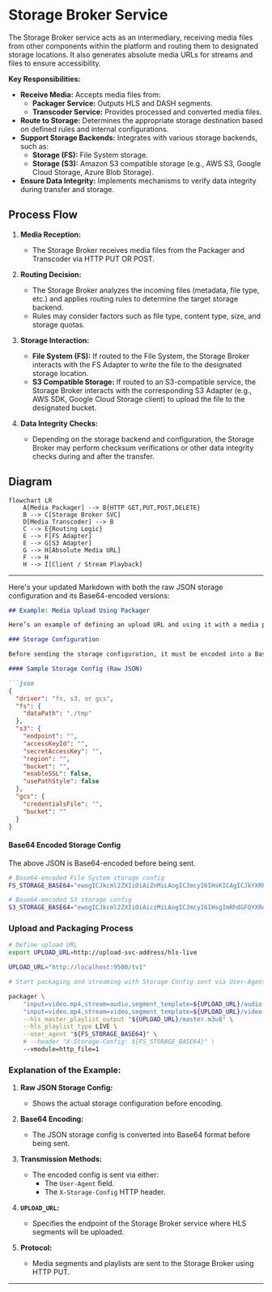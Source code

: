 # Storage Broker Service

The Storage Broker service acts as an intermediary, receiving media files from other components within the platform and routing them to designated storage locations. It also generates absolute media URLs for streams and files to ensure accessibility.

**Key Responsibilities:**

* **Receive Media:** Accepts media files from:
    * **Packager Service:** Outputs HLS and DASH segments.
    * **Transcoder Service:** Provides processed and converted media files.
* **Route to Storage:** Determines the appropriate storage destination based on defined rules and internal configurations.
* **Support Storage Backends:** Integrates with various storage backends, such as:
    * **Storage (FS):** File System storage.
    * **Storage (S3):** Amazon S3 compatible storage (e.g., AWS S3, Google Cloud Storage, Azure Blob Storage).
* **Ensure Data Integrity:** Implements mechanisms to verify data integrity during transfer and storage.

## Process Flow

1. **Media Reception:**
    * The Storage Broker receives media files from the Packager and Transcoder via HTTP PUT OR POST.

2. **Routing Decision:**
    * The Storage Broker analyzes the incoming files (metadata, file type, etc.) and applies routing rules to determine the target storage backend.
    * Rules may consider factors such as file type, content type, size, and storage quotas.

3. **Storage Interaction:**
    * **File System (FS):** If routed to the File System, the Storage Broker interacts with the FS Adapter to write the file to the designated storage location.
    * **S3 Compatible Storage:** If routed to an S3-compatible service, the Storage Broker interacts with the corresponding S3 Adapter (e.g., AWS SDK, Google Cloud Storage client) to upload the file to the designated bucket.

4. **Data Integrity Checks:**
    * Depending on the storage backend and configuration, the Storage Broker may perform checksum verifications or other data integrity checks during and after the transfer.

## Diagram

```mermaid
flowchart LR
    A[Media Packager] --> B{HTTP GET,PUT,POST,DELETE}
    B --> C[Storage Broker SVC]
    D[Media Transcoder] --> B
    C --> E{Routing Logic}
    E --> F[FS Adapter]
    E --> G[S3 Adapter]
    G --> H[Absolute Media URL]
    F --> H
    H --> I[Client / Stream Playback]
```

---

Here's your updated Markdown with both the raw JSON storage configuration and its Base64-encoded versions:

```md
## Example: Media Upload Using Packager

Here’s an example of defining an upload URL and using it with a media packager to stream HLS segments to the **Storage Broker**.

### Storage Configuration

Before sending the storage configuration, it must be encoded into a Base64 string and included in the `User-Agent` or `X-Storage-Config` header.

#### Sample Storage Config (Raw JSON)

```json
{
  "driver": "fs, s3, or gcs",
  "fs": {
    "dataPath": "./tmp"
  },
  "s3": {
    "endpoint": "",
    "accessKeyId": "",
    "secretAccessKey": "",
    "region": "",
    "bucket": "",
    "enableSSL": false,
    "usePathStyle": false
  },
  "gcs": {
    "credentialsFile": "",
    "bucket": ""
  }
}
```

#### Base64 Encoded Storage Config

The above JSON is Base64-encoded before being sent.

```bash
# Base64-encoded File System storage config
FS_STORAGE_BASE64="ewogICJkcml2ZXIiOiAiZnMiLAogICJmcyI6IHsKICAgICJkYXRhUGF0aCI6ICIuL3RtcCIKICB9LAogICJzMyI6IHsKICAgICJlbmRwb2ludCI6ICIiLAogICAgImFjY2Vzc0tleUlkIjogIiIsCiAgICAic2VjcmV0QWNjZXNzS2V5IjogIiIsCiAgICAicmVnaW9uIjogIiIsCiAgICAiYnVja2V0IjogIiIsCiAgICAiZW5hYmxlU1NMIjogZmFsc2UsCiAgICAidXNlUGF0aFN0eWxlIjogZmFsc2UKICB9LAogICJnY3MiOiB7CiAgICAiY3JlZGVudGlhbHNGaWxlIjogIiIsCiAgICAiYnVja2V0IjogIiIKICB9"

# Base64-encoded S3 storage config
S3_STORAGE_BASE64="ewogICJkcml2ZXIiOiAiczMiLAogICJmcyI6IHsgImRhdGFQYXRoIjogIiIgfSwKICAiczMiOiB7CiAgICAiZW5kcG9pbnQiOiAiMTkyLjE2OC4wLjEwMTo5MDAwIiwKICAgICJhY2Nlc3NLZXlJZCI6ICJtaW5pbyIsCiAgICAic2VjcmV0QWNjZXNzS2V5IjogInBhc3N3b3JkIiwKICAgICJyZWdpb24iOiAiIiwKICAgICJidWNrZXQiOiAibGl2ZSIsCiAgICAiZW5hYmxlU1NMIjogZmFsc2UsCiAgICAidXNlUGF0aFN0eWxlIjogZmFsc2UKICB9LAogICJnY3MiOiB7ICJjcmVkZW50aWFsc0ZpbGUiOiAiIiwgImJ1Y2tldCI6ICIiIH0KfQo="
```

### Upload and Packaging Process

```bash
# Define upload URL
export UPLOAD_URL=http://upload-svc-address/hls-live

UPLOAD_URL="http://localhost:9500/tv1"

# Start packaging and streaming with Storage Config sent via User-Agent or HTTP Header

packager \
    "input=video.mp4,stream=audio,segment_template=${UPLOAD_URL}/audio-\$Number\$.aac,playlist_name=audio.m3u8" \
    "input=video.mp4,stream=video,segment_template=${UPLOAD_URL}/video-\$Number\$.ts,playlist_name=video.m3u8" \
    --hls_master_playlist_output "${UPLOAD_URL}/master.m3u8" \
    --hls_playlist_type LIVE \
    --user_agent "${FS_STORAGE_BASE64}" \
    # --header "X-Storage-Config: ${FS_STORAGE_BASE64}" \
    --vmodule=http_file=1
```

### Explanation of the Example:

1. **Raw JSON Storage Config:**
   - Shows the actual storage configuration before encoding.

2. **Base64 Encoding:**
   - The JSON storage config is converted into Base64 format before being sent.

3. **Transmission Methods:**
   - The encoded config is sent via either:
     - The `User-Agent` field.
     - The `X-Storage-Config` HTTP header.

4. **`UPLOAD_URL`:**
   - Specifies the endpoint of the Storage Broker service where HLS segments will be uploaded.

5. **Protocol:**
   - Media segments and playlists are sent to the Storage Broker using HTTP PUT.

---
